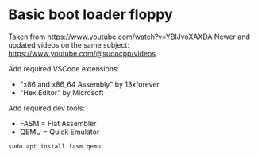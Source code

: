 # Basic boot loader floppy

Taken from https://www.youtube.com/watch?v=YBlJvoXAXDA
Newer and updated videos on the same subject: https://www.youtube.com/@sudocpp/videos

Add required VSCode extensions:

* "x86 and x86_64 Assembly" by 13xforever
* "Hex Editor" by Microsoft

Add required dev tools:

* FASM = Flat Assembler
* QEMU = Quick Emulator

```
sudo apt install fasm qemu
```



